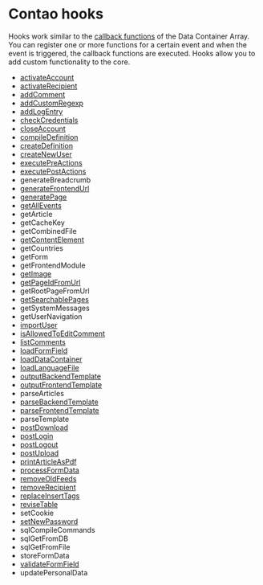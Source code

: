 # Contao hooks

Hooks work similar to the [callback functions](callbacks.md) of the Data Container Array. You can register one or more functions for a certain event and when the event is triggered, the callback functions are executed. Hooks allow you to add custom functionality to the core.


- [activateAccount](hooks/activateAccount.md)
- [activateRecipient](hooks/activateRecipient.md)
- [addComment](hooks/addComment.md)
- [addCustomRegexp](hooks/addCustomRegexp.md)
- [addLogEntry](hooks/addLogEntry.md)
- [checkCredentials](hooks/checkCredentials.md)
- [closeAccount](hooks/closeAccount.md)
- [compileDefinition](hooks/compileDefinition.md)
- [createDefinition](hooks/createDefinition.md)
- [createNewUser](hooks/createNewUser.md)
- [executePreActions](hooks/executePreActions.md)
- [executePostActions](hooks/executePostActions.md)
- generateBreadcrumb
- [generateFrontendUrl](hooks/generateFrontendUrl.md)
- [generatePage](hooks/generatePage.md)
- [getAllEvents](hooks/getAllEvents.md)
- getArticle
- getCacheKey
- getCombinedFile
- [getContentElement](hooks/getContentElement.md)
- getCountries
- getForm
- getFrontendModule
- [getImage](hooks/getImage.md)
- [getPageIdFromUrl](hooks/getPageIdFromUrl.md)
- getRootPageFromUrl
- [getSearchablePages](hooks/getSearchablePages.md)
- getSystemMessages
- getUserNavigation
- [importUser](hooks/importUser.md)
- [isAllowedToEditComment](hooks/isAllowedToEditComment.md)
- [listComments](hooks/listComments.md)
- [loadFormField](hooks/loadFormField.md)
- [loadDataContainer](hooks/loadDataContainer.md)
- [loadLanguageFile](hooks/loadLanguageFile.md)
- [outputBackendTemplate](hooks/outputBackendTemplate.md)
- [outputFrontendTemplate](hooks/outputFrontendTemplate.md)
- parseArticles
- [parseBackendTemplate](hooks/parseBackendTemplate.md)
- [parseFrontendTemplate](hooks/parseFrontendTemplate.md)
- parseTemplate
- [postDownload](hooks/postDownload.md)
- [postLogin](hooks/postLogin.md)
- [postLogout](hooks/postLogout.md)
- [postUpload](hooks/postUpload.md)
- [printArticleAsPdf](hooks/printArticleAsPdf.md)
- [processFormData](hooks/processFormData.md)
- [removeOldFeeds](hooks/removeOldFeeds.md)
- [removeRecipient](hooks/removeRecipient.md)
- [replaceInsertTags](hooks/replaceInsertTags.md)
- [reviseTable](hooks/reviseTable.md)
- setCookie
- [setNewPassword](hooks/setNewPassword.md)
- sqlCompileCommands
- sqlGetFromDB
- sqlGetFromFile
- storeFormData
- [validateFormField](hooks/validateFormField.md)
- updatePersonalData
